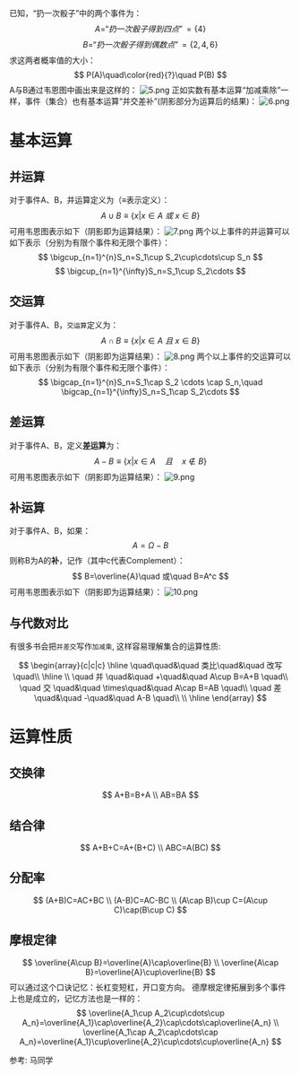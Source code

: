 已知，“扔一次骰子”中的两个事件为：
$$
A=“扔一次骰子得到四点”=\{4\}
$$
$$
B=“扔一次骰子得到偶数点”=\{2,4,6\}
$$
求这两者概率值的大小：
$$
P(A)\quad\color{red}{?}\quad P(B)
$$
A与B通过韦恩图中画出来是这样的：
![5.png](5.png)
正如实数有基本运算“加减乘除”一样，事件（集合）也有基本运算“并交差补”(阴影部分为运算后的结果)：
![6.png](6.png)


# 基本运算
## 并运算
对于事件A、B，并运算定义为（$\equiv$表示定义）：
$$
A\cup B\equiv\{x|x\in A\ 或 \ x\in B\}
$$
可用韦恩图表示如下（阴影即为运算结果）：
![7.png](7.png)
两个以上事件的并运算可以如下表示（分别为有限个事件和无限个事件）：
$$
\bigcup_{n=1}^{n}S_n=S_1\cup S_2\cup\cdots\cup S_n
$$
$$
\bigcup_{n=1}^{\infty}S_n=S_1\cup S_2\cdots
$$

## 交运算
对于事件A、B，`交运算`定义为：
$$
A\cap B\equiv\{x|x\in A\ 且 \ x\in B\}
$$
可用韦恩图表示如下（阴影即为运算结果）：
![8.png](8.png)
两个以上事件的交运算可以如下表示（分别为有限个事件和无限个事件）：
$$
\bigcap_{n=1}^{n}S_n=S_1\cap S_2 \cdots \cap S_n,\quad \bigcap_{n=1}^{\infty}S_n=S_1\cap S_2\cdots
$$

## 差运算
对于事件A、B，定义**差运算**为：
$$
A-B\equiv\{x|x\in A\quad 且\quad x\notin B\}
$$
可用韦恩图表示如下（阴影即为运算结果）：
![9.png](9.png)

## 补运算
对于事件A、B，如果：
$$
A=\Omega-B
$$
则称B为A的**补**，记作（其中c代表Complement）：
$$
B=\overline{A}\quad 或\quad B=A^c
$$
可用韦恩图表示如下（阴影即为运算结果）：
![10.png](10.png)



## 与代数对比
有很多书会把`并差交`写作`加减乘`, 这样容易理解集合的运算性质:

$$
\begin{array}{c|c|c}
    \hline
    \quad\quad&\quad  类比\quad&\quad 改写 \quad\\
    \hline
    \\
    \quad 并 \quad&\quad  +\quad&\quad A\cup B=A+B \quad\\
    \quad 交 \quad&\quad  \times\quad&\quad A\cap B=AB \quad\\ 
    \quad 差 \quad&\quad  -\quad&\quad A-B \quad\\
    \\
    \hline
\end{array}
$$


# 运算性质

## 交换律
$$
A+B=B+A \\
AB=BA
$$
## 结合律
$$
A+B+C=A+(B+C) \\
ABC=A(BC)
$$
## 分配率
$$
(A+B)C=AC+BC \\
(A-B)C=AC-BC \\
(A\cap B)\cup C=(A\cup C)\cap(B\cup C)
$$


## 摩根定律

$$
\overline{A\cup B}=\overline{A}\cap\overline{B} \\
\overline{A\cap B}=\overline{A}\cup\overline{B}
$$
可以通过这个口诀记忆：长杠变短杠，开口变方向。
德摩根定律拓展到多个事件上也是成立的，记忆方法也是一样的：
$$
\overline{A_1\cup A_2\cup\cdots\cup A_n}=\overline{A_1}\cap\overline{A_2}\cap\cdots\cap\overline{A_n} \\
\overline{A_1\cap A_2\cap\cdots\cap A_n}=\overline{A_1}\cup\overline{A_2}\cup\cdots\cup\overline{A_n}
$$

参考:
马同学